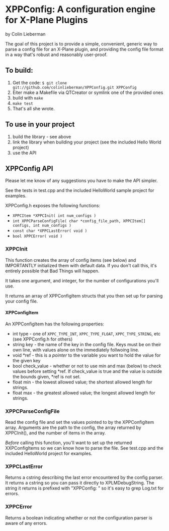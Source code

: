 XPPConfig: A configuration engine for X-Plane Plugins
===========

by Colin Lieberman

The goal of this project is to provide a simple, convenient, generic way to parse a config file for an X-Plane plugin, and providing the config file format in a way that's robust and reasonably user-proof.

To build:
--------

1. Get the code: `$ git clone git://github.com/colinlieberman/XPPConfig.git XPPConfig`
1. Eiter make a Makefile via QTCreator or symlink one of the provided ones
1. build with `make`
1. `make test`
1. That's all she wrote.

To use in your project
--------------------

1. build the library - see above
1. link the library when building your project (see the included Hello World project)
1. use the API

XPPConfig API
------------

Please let me know of any suggestions you have to make the API simpler.

See the tests in test.cpp and the included HelloWorld sample project for examples.

XPPConfig.h exposes the following functions:

* `XPPCItem *XPPCInit( int num_configs )`
* `int XPPCParseConfigFile( char *config_file_path, XPPCItem[] configs, int num_configs )`
* `const char *XPPCLastError( void )`
* `bool XPPCError( void )`

### XPPCInit ###
This function creates the array of config items (see below) and IMPORTANTLY initialized them with default data. If you don't call this, it's entirely possible that Bad Things will happen.

It takes one argument, and integer, for the number of configurations you'll use.

It returns an array of XPPConfigItem structs that you then set up for parsing your config file.

#### XPPConfigItem ####

An XPPConfigItem has the following properties:

* int type - one of `XPPC_TYPE_INT`, `XPPC_TYPE_FLOAT`, `XPPC_TYPE_STRING`, etc (see XPPConfig.h for others)
* string key - the name of the key in the config file. Keys must be on their own line, with values alone on the immediately follwoing line.
* void *ref - this is a *pointer* to the variable you want to hold the value for the given key 
* bool  check_value - whether or not to use min and max (below) to check values before setting *ref. If check_value is true and the value is outside the bounds given, *ref is not set. 
* float min - the lowest allowed value; the shortest allowed length for strings.
* float max - the greatest allowed value; the longest allowed length for strings.

### XPPCParseConfigFile ###

Read the config file and set the values pointed to by the XPPConfigItem array. Arguments are the path to the config, the array returned by XPPCInit(), and the number of items in the array.

*Before* calling this function, you'll want to set up the returned XXPConfigItems so we can know how to parse the file. See test.cpp and the included HelloWorld project for examples.

### XPPCLastError ###

Returns a cstring describing the last error encountered by the config parser. It returns a cstring so you can pass it directly to XPLMDebugString. The string it returns is prefixed with "XPPConfig: " so it's easy to grep Log.txt for errors.

### XPPCError ###

Returns a boolean indicating whether or not the configuration parser is aware of any errors. 
